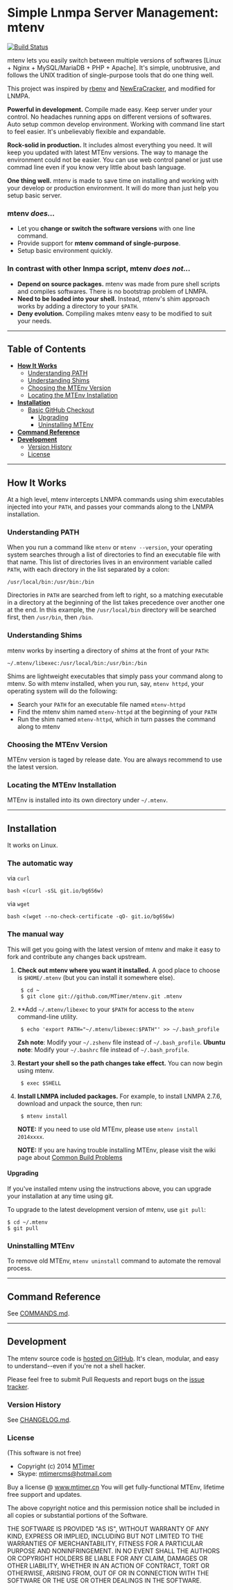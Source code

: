 # Simple Lnmpa Server Management: mtenv

[![Build Status](https://travis-ci.org/MTimer/mtenv.png)](https://travis-ci.org/MTimer/mtenv)

mtenv lets you easily switch between multiple versions of softwares [Linux + Nginx + MySQL/MariaDB + PHP + Apache]. It's
simple, unobtrusive, and follows the UNIX tradition of single-purpose
tools that do one thing well.

This project was inspired by [rbenv](https://github.com/sstephenson/rbenv) and
[NewEraCracker](http://www.mtimer.cn/open/server-config/104-neweracracker-best-wamnp-nts-fix.html), and modified for LNMPA.

**Powerful in development.** Compile made easy. Keep server under your control. No
  headaches running apps on different versions of softwares. Auto setup common develop environment. Working with command line start to feel easier. It's unbelievably flexible and expandable. 

**Rock-solid in production.** It includes almost everything you need. It will keep you updated with latest MTEnv versions. The way to manage the environment could not be easier. You can use web control panel or just use commad line even if you know very little about bash language.

**One thing well.** mtenv is made to save time on installing and working with your develop or production environment. It will do more than just help you setup basic server.


### mtenv _does..._

* Let you **change or switch the software versions** with one line command.
* Provide support for **mtenv command of single-purpose**.
* Setup basic environment quickly.


### In contrast with other lnmpa script, mtenv _does not..._

* **Depend on source packages.** mtenv was made from pure shell scripts and compiles softwares.
    There is no bootstrap problem of LNMPA.
* **Need to be loaded into your shell.** Instead, mtenv's shim
    approach works by adding a directory to your `$PATH`.
* **Deny evolution.** Compiling makes mtenv easy to be modified to suit your needs.


----


## Table of Contents

* **[How It Works](#how-it-works)**
  * [Understanding PATH](#understanding-path)
  * [Understanding Shims](#understanding-shims)
  * [Choosing the MTEnv Version](#choosing-the-mtenv-version)
  * [Locating the MTEnv Installation](#locating-the-mtenv-installation)
* **[Installation](#installation)**
  * [Basic GitHub Checkout](#the-manual-way)
    * [Upgrading](#upgrading)
    * [Uninstalling MTEnv](#uninstalling-mtenv)
* **[Command Reference](#command-reference)**
* **[Development](#development)**
  * [Version History](#version-history)
  * [License](#license)


----


## How It Works

At a high level, mtenv intercepts LNMPA commands using shim
executables injected into your `PATH`, and passes your commands along
to the LNMPA installation.


### Understanding PATH

When you run a command like `mtenv` or `mtenv --version`, your operating system
searches through a list of directories to find an executable file with
that name. This list of directories lives in an environment variable
called `PATH`, with each directory in the list separated by a colon:

    /usr/local/bin:/usr/bin:/bin

Directories in `PATH` are searched from left to right, so a matching
executable in a directory at the beginning of the list takes
precedence over another one at the end. In this example, the
`/usr/local/bin` directory will be searched first, then `/usr/bin`,
then `/bin`.


### Understanding Shims

mtenv works by inserting a directory of _shims_ at the front of your
`PATH`:

    ~/.mtenv/libexec:/usr/local/bin:/usr/bin:/bin

Shims are lightweight executables that simply pass your command along
to mtenv. So with mtenv installed, when you run, say, `mtenv httpd`, your
operating system will do the following:

* Search your `PATH` for an executable file named `mtenv-httpd`
* Find the mtenv shim named `mtenv-httpd` at the beginning of your `PATH`
* Run the shim named `mtenv-httpd`, which in turn passes the command along to
  mtenv


### Choosing the MTEnv Version

MTEnv version is taged by release date. You are always recommend to use the latest version.

### Locating the MTEnv Installation

MTEnv is installed into its own directory under
`~/.mtenv`.


----


## Installation

It works on Linux.


### The automatic way

via `curl`

    bash <(curl -sSL git.io/bg6S6w)

via `wget`

    bash <(wget --no-check-certificate -qO- git.io/bg6S6w)


### The manual way

This will get you going with the latest version of mtenv and make it
easy to fork and contribute any changes back upstream.

1. **Check out mtenv where you want it installed.**
   A good place to choose is `$HOME/.mtenv` (but you can install it somewhere else).

        $ cd ~
        $ git clone git://github.com/MTimer/mtenv.git .mtenv


2. **Add `~/.mtenv/libexec` to your `$PATH` for access
   to the `mtenv` command-line utility.

        $ echo 'export PATH="~/.mtenv/libexec:$PATH"' >> ~/.bash_profile

    **Zsh note**: Modify your `~/.zshenv` file instead of `~/.bash_profile`.
    **Ubuntu note**: Modify your `~/.bashrc` file instead of `~/.bash_profile`.

3. **Restart your shell so the path changes take effect.**
   You can now begin using mtenv.

        $ exec $SHELL

5. **Install LNMPA included packages.**
   For example, to install LNMPA 2.7.6, download and unpack the source, then run:

        $ mtenv install

   **NOTE:** If you need to use old MTEnv, please use
   ```mtenv install 2014xxxx```.

   **NOTE:** If you are having trouble installing MTEnv,
   please visit the wiki page about
   [Common Build Problems](https://github.com/MTimer/mtenv/wiki/Common-install-problems)


#### Upgrading

If you've installed mtenv using the instructions above, you can
upgrade your installation at any time using git.

To upgrade to the latest development version of mtenv, use `git pull`:

    $ cd ~/.mtenv
    $ git pull


### Uninstalling MTEnv

To remove old MTEnv, `mtenv uninstall` command to automate
the removal process.


----


## Command Reference

See [COMMANDS.md](COMMANDS.md).


----


## Development

The mtenv source code is [hosted on GitHub](https://github.com/MTimer/mtenv).
It's clean, modular, and easy to understand--even if you're not a shell hacker.

Please feel free to submit Pull Requests and report bugs on the
[issue tracker](https://github.com/MTimer/mtenv/issues).


### Version History

See [CHANGELOG.md](CHANGELOG.md).


### License

(This software is not free)

* Copyright (c) 2014 [MTimer](http://www.mtimer.cn)
* Skype: mtimercms@hotmail.com

Buy a license @ www.mtimer.cn
You will get fully-functional MTEnv, lifetime free support and updates.

The above copyright notice and this permission notice shall be
included in all copies or substantial portions of the Software.

THE SOFTWARE IS PROVIDED "AS IS", WITHOUT WARRANTY OF ANY KIND,
EXPRESS OR IMPLIED, INCLUDING BUT NOT LIMITED TO THE WARRANTIES OF
MERCHANTABILITY, FITNESS FOR A PARTICULAR PURPOSE AND
NONINFRINGEMENT. IN NO EVENT SHALL THE AUTHORS OR COPYRIGHT HOLDERS BE
LIABLE FOR ANY CLAIM, DAMAGES OR OTHER LIABILITY, WHETHER IN AN ACTION
OF CONTRACT, TORT OR OTHERWISE, ARISING FROM, OUT OF OR IN CONNECTION
WITH THE SOFTWARE OR THE USE OR OTHER DEALINGS IN THE SOFTWARE.